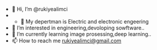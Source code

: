 - 👋 Hi, I’m @rukiyealimci
- - 💞️ My depertman is Electric and electronic engeering 
- 👀 I’m interested in engineering,devoloping sowftware..
- 🌱 I’m currently learning image prosessing,deep learning..
- 📫 How to reach me rukiyealimci@gmail.com

<!---
rukiyealimci/rukiyealimci is a ✨ special ✨ repository 
--->
